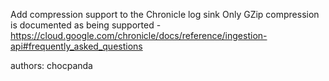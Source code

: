 Add compression support to the Chronicle log sink
Only GZip compression is documented as being supported - https://cloud.google.com/chronicle/docs/reference/ingestion-api#frequently_asked_questions

authors: chocpanda
